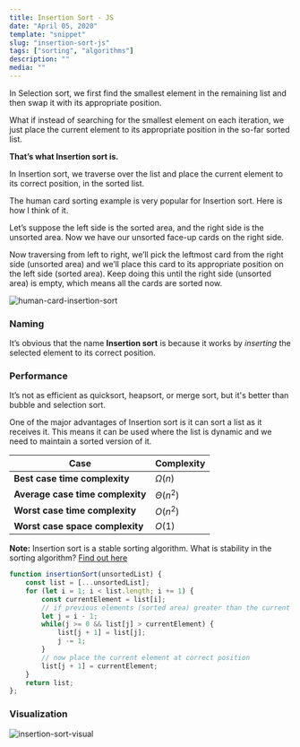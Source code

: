 ```yaml
---
title: Insertion Sort - JS
date: "April 05, 2020"
template: "snippet"
slug: "insertion-sort-js"
tags: ["sorting", "algorithms"]
description: ""
media: ""
---
```

In Selection sort, we first find the smallest element in the remaining list and then swap it with its appropriate position.

What if instead of searching for the smallest element on each iteration, we just place the current element to its appropriate position in the so-far sorted list.

**That’s what Insertion sort is.**

In Insertion sort, we traverse over the list and place the current element to its correct position, in the sorted list.

The human card sorting example is very popular for Insertion sort. Here is how I think of it.

Let’s suppose the left side is the sorted area, and the right side is the unsorted area. Now we have our unsorted face-up cards on the right side.

Now traversing from left to right, we’ll pick the leftmost card from the right side (unsorted area) and we’ll place this card to its appropriate position on the left side (sorted area). Keep doing this until the right side (unsorted area) is empty, which means all the cards are sorted now.

![human-card-insertion-sort](https://miro.medium.com/max/1400/1*bFsd0CKgyev1cukHxx0DFA.png)

### Naming
It’s obvious that the name **Insertion sort** is because it works by *inserting* the selected element to its correct position.

### Performance
It’s not as efficient as quicksort, heapsort, or merge sort, but it's better than bubble and selection sort.

One of the major advantages of Insertion sort is it can sort a list as it receives it. This means it can be used where the list is dynamic and we need to maintain a sorted version of it.

|Case|Complexity
|----------------|--------------
**Best case time complexity**| $Ω(n)$ 
**Average case time complexity**|$Θ(n^2)$
**Worst case time complexity**|$O(n^2)$
**Worst case space complexity**|$O(1)$

**Note:** Insertion sort is a stable sorting algorithm.
What is stability in the sorting algorithm?
[Find out here]([https://en.wikipedia.org/wiki/Sorting_algorithm#Stability](https://en.wikipedia.org/wiki/Sorting_algorithm#Stability))

```javascript
function insertionSort(unsortedList) {
    const list = [...unsortedList];
    for (let i = 1; i < list.length; i += 1) {
        const currentElement = list[i];
        // if previous elements (sorted area) greater than the current element, then shift all those elements 1 step forward
        let j = i - 1;
        while(j >= 0 && list[j] > currentElement) {
            list[j + 1] = list[j];
            j -= 1;
        }
        // now place the current element at correct position
        list[j + 1] = currentElement;
    }
    return list;
};
```

### Visualization
![insertion-sort-visual](https://miro.medium.com/max/1400/1*GMuXWPqgqSbBdywbs3EMaQ.gif)

